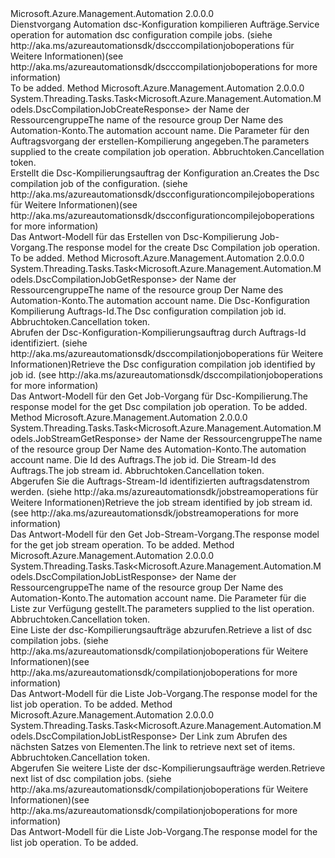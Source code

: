 <Type Name="IDscCompilationJobOperations" FullName="Microsoft.Azure.Management.Automation.IDscCompilationJobOperations">
  <TypeSignature Language="C#" Value="public interface IDscCompilationJobOperations" />
  <TypeSignature Language="ILAsm" Value=".class public interface auto ansi abstract IDscCompilationJobOperations" />
  <TypeSignature Language="DocId" Value="T:Microsoft.Azure.Management.Automation.IDscCompilationJobOperations" />
  <TypeSignature Language="VB.NET" Value="Public Interface IDscCompilationJobOperations" />
  <TypeSignature Language="F#" Value="type IDscCompilationJobOperations = interface" />
  <AssemblyInfo>
    <AssemblyName>Microsoft.Azure.Management.Automation</AssemblyName>
    <AssemblyVersion>2.0.0.0</AssemblyVersion>
  </AssemblyInfo>
  <Interfaces />
  <Docs>
    <summary>
            <span data-ttu-id="924d6-101">Dienstvorgang Automation dsc-Konfiguration kompilieren Aufträge.</span><span class="sxs-lookup"><span data-stu-id="924d6-101">Service operation for automation dsc configuration compile jobs.</span></span>  <span data-ttu-id="924d6-102">(siehe http://aka.ms/azureautomationsdk/dscccompilationjoboperations für Weitere Informationen)</span><span class="sxs-lookup"><span data-stu-id="924d6-102">(see http://aka.ms/azureautomationsdk/dscccompilationjoboperations for more information)</span></span>
            </summary>
    <remarks>To be added.</remarks>
  </Docs>
  <Members>
    <Member MemberName="CreateAsync">
      <MemberSignature Language="C#" Value="public System.Threading.Tasks.Task&lt;Microsoft.Azure.Management.Automation.Models.DscCompilationJobCreateResponse&gt; CreateAsync (string resourceGroupName, string automationAccount, Microsoft.Azure.Management.Automation.Models.DscCompilationJobCreateParameters parameters, System.Threading.CancellationToken cancellationToken);" />
      <MemberSignature Language="ILAsm" Value=".method public hidebysig newslot virtual instance class System.Threading.Tasks.Task`1&lt;class Microsoft.Azure.Management.Automation.Models.DscCompilationJobCreateResponse&gt; CreateAsync(string resourceGroupName, string automationAccount, class Microsoft.Azure.Management.Automation.Models.DscCompilationJobCreateParameters parameters, valuetype System.Threading.CancellationToken cancellationToken) cil managed" />
      <MemberSignature Language="DocId" Value="M:Microsoft.Azure.Management.Automation.IDscCompilationJobOperations.CreateAsync(System.String,System.String,Microsoft.Azure.Management.Automation.Models.DscCompilationJobCreateParameters,System.Threading.CancellationToken)" />
      <MemberSignature Language="F#" Value="abstract member CreateAsync : string * string * Microsoft.Azure.Management.Automation.Models.DscCompilationJobCreateParameters * System.Threading.CancellationToken -&gt; System.Threading.Tasks.Task&lt;Microsoft.Azure.Management.Automation.Models.DscCompilationJobCreateResponse&gt;" Usage="iDscCompilationJobOperations.CreateAsync (resourceGroupName, automationAccount, parameters, cancellationToken)" />
      <MemberType>Method</MemberType>
      <AssemblyInfo>
        <AssemblyName>Microsoft.Azure.Management.Automation</AssemblyName>
        <AssemblyVersion>2.0.0.0</AssemblyVersion>
      </AssemblyInfo>
      <ReturnValue>
        <ReturnType>System.Threading.Tasks.Task&lt;Microsoft.Azure.Management.Automation.Models.DscCompilationJobCreateResponse&gt;</ReturnType>
      </ReturnValue>
      <Parameters>
        <Parameter Name="resourceGroupName" Type="System.String" />
        <Parameter Name="automationAccount" Type="System.String" />
        <Parameter Name="parameters" Type="Microsoft.Azure.Management.Automation.Models.DscCompilationJobCreateParameters" />
        <Parameter Name="cancellationToken" Type="System.Threading.CancellationToken" />
      </Parameters>
      <Docs>
        <param name="resourceGroupName">
            <span data-ttu-id="924d6-103">der Name der Ressourcengruppe</span><span class="sxs-lookup"><span data-stu-id="924d6-103">The name of the resource group</span></span>
            </param>
        <param name="automationAccount">
            <span data-ttu-id="924d6-104">Der Name des Automation-Konto.</span><span class="sxs-lookup"><span data-stu-id="924d6-104">The automation account name.</span></span>
            </param>
        <param name="parameters">
            <span data-ttu-id="924d6-105">Die Parameter für den Auftragsvorgang der erstellen-Kompilierung angegeben.</span><span class="sxs-lookup"><span data-stu-id="924d6-105">The parameters supplied to the create compilation job operation.</span></span>
            </param>
        <param name="cancellationToken">
            <span data-ttu-id="924d6-106">Abbruchtoken.</span><span class="sxs-lookup"><span data-stu-id="924d6-106">Cancellation token.</span></span>
            </param>
        <summary>
            <span data-ttu-id="924d6-107">Erstellt die Dsc-Kompilierungsauftrag der Konfiguration an.</span><span class="sxs-lookup"><span data-stu-id="924d6-107">Creates the Dsc compilation job of the configuration.</span></span>  <span data-ttu-id="924d6-108">(siehe http://aka.ms/azureautomationsdk/dscconfigurationcompilejoboperations für Weitere Informationen)</span><span class="sxs-lookup"><span data-stu-id="924d6-108">(see http://aka.ms/azureautomationsdk/dscconfigurationcompilejoboperations for more information)</span></span>
            </summary>
        <returns>
            <span data-ttu-id="924d6-109">Das Antwort-Modell für das Erstellen von Dsc-Kompilierung Job-Vorgang.</span><span class="sxs-lookup"><span data-stu-id="924d6-109">The response model for the create Dsc Compilation job operation.</span></span>
            </returns>
        <remarks>To be added.</remarks>
      </Docs>
    </Member>
    <Member MemberName="GetAsync">
      <MemberSignature Language="C#" Value="public System.Threading.Tasks.Task&lt;Microsoft.Azure.Management.Automation.Models.DscCompilationJobGetResponse&gt; GetAsync (string resourceGroupName, string automationAccount, Guid jobId, System.Threading.CancellationToken cancellationToken);" />
      <MemberSignature Language="ILAsm" Value=".method public hidebysig newslot virtual instance class System.Threading.Tasks.Task`1&lt;class Microsoft.Azure.Management.Automation.Models.DscCompilationJobGetResponse&gt; GetAsync(string resourceGroupName, string automationAccount, valuetype System.Guid jobId, valuetype System.Threading.CancellationToken cancellationToken) cil managed" />
      <MemberSignature Language="DocId" Value="M:Microsoft.Azure.Management.Automation.IDscCompilationJobOperations.GetAsync(System.String,System.String,System.Guid,System.Threading.CancellationToken)" />
      <MemberSignature Language="F#" Value="abstract member GetAsync : string * string * Guid * System.Threading.CancellationToken -&gt; System.Threading.Tasks.Task&lt;Microsoft.Azure.Management.Automation.Models.DscCompilationJobGetResponse&gt;" Usage="iDscCompilationJobOperations.GetAsync (resourceGroupName, automationAccount, jobId, cancellationToken)" />
      <MemberType>Method</MemberType>
      <AssemblyInfo>
        <AssemblyName>Microsoft.Azure.Management.Automation</AssemblyName>
        <AssemblyVersion>2.0.0.0</AssemblyVersion>
      </AssemblyInfo>
      <ReturnValue>
        <ReturnType>System.Threading.Tasks.Task&lt;Microsoft.Azure.Management.Automation.Models.DscCompilationJobGetResponse&gt;</ReturnType>
      </ReturnValue>
      <Parameters>
        <Parameter Name="resourceGroupName" Type="System.String" />
        <Parameter Name="automationAccount" Type="System.String" />
        <Parameter Name="jobId" Type="System.Guid" />
        <Parameter Name="cancellationToken" Type="System.Threading.CancellationToken" />
      </Parameters>
      <Docs>
        <param name="resourceGroupName">
            <span data-ttu-id="924d6-110">der Name der Ressourcengruppe</span><span class="sxs-lookup"><span data-stu-id="924d6-110">The name of the resource group</span></span>
            </param>
        <param name="automationAccount">
            <span data-ttu-id="924d6-111">Der Name des Automation-Konto.</span><span class="sxs-lookup"><span data-stu-id="924d6-111">The automation account name.</span></span>
            </param>
        <param name="jobId">
            <span data-ttu-id="924d6-112">Die Dsc-Konfiguration Kompilierung Auftrags-Id.</span><span class="sxs-lookup"><span data-stu-id="924d6-112">The Dsc configuration compilation job id.</span></span>
            </param>
        <param name="cancellationToken">
            <span data-ttu-id="924d6-113">Abbruchtoken.</span><span class="sxs-lookup"><span data-stu-id="924d6-113">Cancellation token.</span></span>
            </param>
        <summary>
            <span data-ttu-id="924d6-114">Abrufen der Dsc-Konfiguration-Kompilierungsauftrag durch Auftrags-Id identifiziert.  (siehe http://aka.ms/azureautomationsdk/dsccompilationjoboperations für Weitere Informationen)</span><span class="sxs-lookup"><span data-stu-id="924d6-114">Retrieve the Dsc configuration compilation job identified by job id.  (see http://aka.ms/azureautomationsdk/dsccompilationjoboperations for more information)</span></span>
            </summary>
        <returns>
            <span data-ttu-id="924d6-115">Das Antwort-Modell für den Get Job-Vorgang für Dsc-Kompilierung.</span><span class="sxs-lookup"><span data-stu-id="924d6-115">The response model for the get Dsc compilation job operation.</span></span>
            </returns>
        <remarks>To be added.</remarks>
      </Docs>
    </Member>
    <Member MemberName="GetOutputAsync">
      <MemberSignature Language="C#" Value="public System.Threading.Tasks.Task&lt;Microsoft.Azure.Management.Automation.Models.JobStreamGetResponse&gt; GetOutputAsync (string resourceGroupName, string automationAccount, Guid jobId, string jobStreamId, System.Threading.CancellationToken cancellationToken);" />
      <MemberSignature Language="ILAsm" Value=".method public hidebysig newslot virtual instance class System.Threading.Tasks.Task`1&lt;class Microsoft.Azure.Management.Automation.Models.JobStreamGetResponse&gt; GetOutputAsync(string resourceGroupName, string automationAccount, valuetype System.Guid jobId, string jobStreamId, valuetype System.Threading.CancellationToken cancellationToken) cil managed" />
      <MemberSignature Language="DocId" Value="M:Microsoft.Azure.Management.Automation.IDscCompilationJobOperations.GetOutputAsync(System.String,System.String,System.Guid,System.String,System.Threading.CancellationToken)" />
      <MemberSignature Language="F#" Value="abstract member GetOutputAsync : string * string * Guid * string * System.Threading.CancellationToken -&gt; System.Threading.Tasks.Task&lt;Microsoft.Azure.Management.Automation.Models.JobStreamGetResponse&gt;" Usage="iDscCompilationJobOperations.GetOutputAsync (resourceGroupName, automationAccount, jobId, jobStreamId, cancellationToken)" />
      <MemberType>Method</MemberType>
      <AssemblyInfo>
        <AssemblyName>Microsoft.Azure.Management.Automation</AssemblyName>
        <AssemblyVersion>2.0.0.0</AssemblyVersion>
      </AssemblyInfo>
      <ReturnValue>
        <ReturnType>System.Threading.Tasks.Task&lt;Microsoft.Azure.Management.Automation.Models.JobStreamGetResponse&gt;</ReturnType>
      </ReturnValue>
      <Parameters>
        <Parameter Name="resourceGroupName" Type="System.String" />
        <Parameter Name="automationAccount" Type="System.String" />
        <Parameter Name="jobId" Type="System.Guid" />
        <Parameter Name="jobStreamId" Type="System.String" />
        <Parameter Name="cancellationToken" Type="System.Threading.CancellationToken" />
      </Parameters>
      <Docs>
        <param name="resourceGroupName">
            <span data-ttu-id="924d6-116">der Name der Ressourcengruppe</span><span class="sxs-lookup"><span data-stu-id="924d6-116">The name of the resource group</span></span>
            </param>
        <param name="automationAccount">
            <span data-ttu-id="924d6-117">Der Name des Automation-Konto.</span><span class="sxs-lookup"><span data-stu-id="924d6-117">The automation account name.</span></span>
            </param>
        <param name="jobId">
            <span data-ttu-id="924d6-118">Die Id des Auftrags.</span><span class="sxs-lookup"><span data-stu-id="924d6-118">The job id.</span></span>
            </param>
        <param name="jobStreamId">
            <span data-ttu-id="924d6-119">Die Stream-Id des Auftrags.</span><span class="sxs-lookup"><span data-stu-id="924d6-119">The job stream id.</span></span>
            </param>
        <param name="cancellationToken">
            <span data-ttu-id="924d6-120">Abbruchtoken.</span><span class="sxs-lookup"><span data-stu-id="924d6-120">Cancellation token.</span></span>
            </param>
        <summary>
            <span data-ttu-id="924d6-121">Abgerufen Sie die Auftrags-Stream-Id identifizierten auftragsdatenstrom werden.  (siehe http://aka.ms/azureautomationsdk/jobstreamoperations für Weitere Informationen)</span><span class="sxs-lookup"><span data-stu-id="924d6-121">Retrieve the job stream identified by job stream id.  (see http://aka.ms/azureautomationsdk/jobstreamoperations for more information)</span></span>
            </summary>
        <returns>
            <span data-ttu-id="924d6-122">Das Antwort-Modell für den Get Job-Stream-Vorgang.</span><span class="sxs-lookup"><span data-stu-id="924d6-122">The response model for the get job stream operation.</span></span>
            </returns>
        <remarks>To be added.</remarks>
      </Docs>
    </Member>
    <Member MemberName="ListAsync">
      <MemberSignature Language="C#" Value="public System.Threading.Tasks.Task&lt;Microsoft.Azure.Management.Automation.Models.DscCompilationJobListResponse&gt; ListAsync (string resourceGroupName, string automationAccount, Microsoft.Azure.Management.Automation.Models.DscCompilationJobListParameters parameters, System.Threading.CancellationToken cancellationToken);" />
      <MemberSignature Language="ILAsm" Value=".method public hidebysig newslot virtual instance class System.Threading.Tasks.Task`1&lt;class Microsoft.Azure.Management.Automation.Models.DscCompilationJobListResponse&gt; ListAsync(string resourceGroupName, string automationAccount, class Microsoft.Azure.Management.Automation.Models.DscCompilationJobListParameters parameters, valuetype System.Threading.CancellationToken cancellationToken) cil managed" />
      <MemberSignature Language="DocId" Value="M:Microsoft.Azure.Management.Automation.IDscCompilationJobOperations.ListAsync(System.String,System.String,Microsoft.Azure.Management.Automation.Models.DscCompilationJobListParameters,System.Threading.CancellationToken)" />
      <MemberSignature Language="F#" Value="abstract member ListAsync : string * string * Microsoft.Azure.Management.Automation.Models.DscCompilationJobListParameters * System.Threading.CancellationToken -&gt; System.Threading.Tasks.Task&lt;Microsoft.Azure.Management.Automation.Models.DscCompilationJobListResponse&gt;" Usage="iDscCompilationJobOperations.ListAsync (resourceGroupName, automationAccount, parameters, cancellationToken)" />
      <MemberType>Method</MemberType>
      <AssemblyInfo>
        <AssemblyName>Microsoft.Azure.Management.Automation</AssemblyName>
        <AssemblyVersion>2.0.0.0</AssemblyVersion>
      </AssemblyInfo>
      <ReturnValue>
        <ReturnType>System.Threading.Tasks.Task&lt;Microsoft.Azure.Management.Automation.Models.DscCompilationJobListResponse&gt;</ReturnType>
      </ReturnValue>
      <Parameters>
        <Parameter Name="resourceGroupName" Type="System.String" />
        <Parameter Name="automationAccount" Type="System.String" />
        <Parameter Name="parameters" Type="Microsoft.Azure.Management.Automation.Models.DscCompilationJobListParameters" />
        <Parameter Name="cancellationToken" Type="System.Threading.CancellationToken" />
      </Parameters>
      <Docs>
        <param name="resourceGroupName">
            <span data-ttu-id="924d6-123">der Name der Ressourcengruppe</span><span class="sxs-lookup"><span data-stu-id="924d6-123">The name of the resource group</span></span>
            </param>
        <param name="automationAccount">
            <span data-ttu-id="924d6-124">Der Name des Automation-Konto.</span><span class="sxs-lookup"><span data-stu-id="924d6-124">The automation account name.</span></span>
            </param>
        <param name="parameters">
            <span data-ttu-id="924d6-125">Die Parameter für die Liste zur Verfügung gestellt.</span><span class="sxs-lookup"><span data-stu-id="924d6-125">The parameters supplied to the list operation.</span></span>
            </param>
        <param name="cancellationToken">
            <span data-ttu-id="924d6-126">Abbruchtoken.</span><span class="sxs-lookup"><span data-stu-id="924d6-126">Cancellation token.</span></span>
            </param>
        <summary>
            <span data-ttu-id="924d6-127">Eine Liste der dsc-Kompilierungsaufträge abzurufen.</span><span class="sxs-lookup"><span data-stu-id="924d6-127">Retrieve a list of dsc compilation jobs.</span></span>  <span data-ttu-id="924d6-128">(siehe http://aka.ms/azureautomationsdk/compilationjoboperations für Weitere Informationen)</span><span class="sxs-lookup"><span data-stu-id="924d6-128">(see http://aka.ms/azureautomationsdk/compilationjoboperations for more information)</span></span>
            </summary>
        <returns>
            <span data-ttu-id="924d6-129">Das Antwort-Modell für die Liste Job-Vorgang.</span><span class="sxs-lookup"><span data-stu-id="924d6-129">The response model for the list job operation.</span></span>
            </returns>
        <remarks>To be added.</remarks>
      </Docs>
    </Member>
    <Member MemberName="ListNextAsync">
      <MemberSignature Language="C#" Value="public System.Threading.Tasks.Task&lt;Microsoft.Azure.Management.Automation.Models.DscCompilationJobListResponse&gt; ListNextAsync (string nextLink, System.Threading.CancellationToken cancellationToken);" />
      <MemberSignature Language="ILAsm" Value=".method public hidebysig newslot virtual instance class System.Threading.Tasks.Task`1&lt;class Microsoft.Azure.Management.Automation.Models.DscCompilationJobListResponse&gt; ListNextAsync(string nextLink, valuetype System.Threading.CancellationToken cancellationToken) cil managed" />
      <MemberSignature Language="DocId" Value="M:Microsoft.Azure.Management.Automation.IDscCompilationJobOperations.ListNextAsync(System.String,System.Threading.CancellationToken)" />
      <MemberSignature Language="F#" Value="abstract member ListNextAsync : string * System.Threading.CancellationToken -&gt; System.Threading.Tasks.Task&lt;Microsoft.Azure.Management.Automation.Models.DscCompilationJobListResponse&gt;" Usage="iDscCompilationJobOperations.ListNextAsync (nextLink, cancellationToken)" />
      <MemberType>Method</MemberType>
      <AssemblyInfo>
        <AssemblyName>Microsoft.Azure.Management.Automation</AssemblyName>
        <AssemblyVersion>2.0.0.0</AssemblyVersion>
      </AssemblyInfo>
      <ReturnValue>
        <ReturnType>System.Threading.Tasks.Task&lt;Microsoft.Azure.Management.Automation.Models.DscCompilationJobListResponse&gt;</ReturnType>
      </ReturnValue>
      <Parameters>
        <Parameter Name="nextLink" Type="System.String" />
        <Parameter Name="cancellationToken" Type="System.Threading.CancellationToken" />
      </Parameters>
      <Docs>
        <param name="nextLink">
            <span data-ttu-id="924d6-130">Der Link zum Abrufen des nächsten Satzes von Elementen.</span><span class="sxs-lookup"><span data-stu-id="924d6-130">The link to retrieve next set of items.</span></span>
            </param>
        <param name="cancellationToken">
            <span data-ttu-id="924d6-131">Abbruchtoken.</span><span class="sxs-lookup"><span data-stu-id="924d6-131">Cancellation token.</span></span>
            </param>
        <summary>
            <span data-ttu-id="924d6-132">Abgerufen Sie weitere Liste der dsc-Kompilierungsaufträge werden.</span><span class="sxs-lookup"><span data-stu-id="924d6-132">Retrieve next list of dsc compilation jobs.</span></span>  <span data-ttu-id="924d6-133">(siehe http://aka.ms/azureautomationsdk/compilationjoboperations für Weitere Informationen)</span><span class="sxs-lookup"><span data-stu-id="924d6-133">(see http://aka.ms/azureautomationsdk/compilationjoboperations for more information)</span></span>
            </summary>
        <returns>
            <span data-ttu-id="924d6-134">Das Antwort-Modell für die Liste Job-Vorgang.</span><span class="sxs-lookup"><span data-stu-id="924d6-134">The response model for the list job operation.</span></span>
            </returns>
        <remarks>To be added.</remarks>
      </Docs>
    </Member>
  </Members>
</Type>